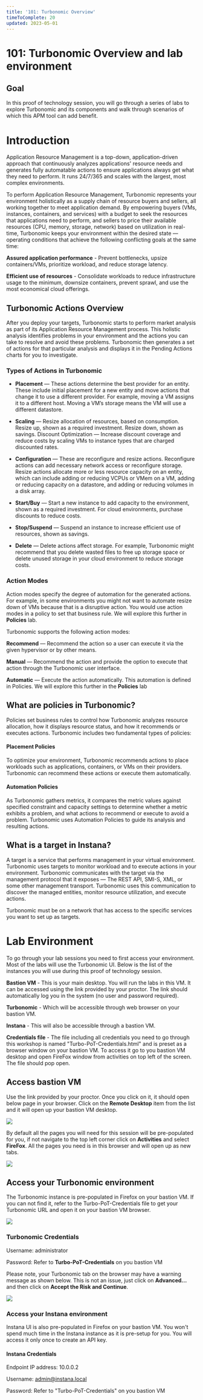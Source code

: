 ```yaml
---
title: '101: Turbonomic Overview'
timeToComplete: 20
updated: 2023-05-01
---
```


# 101: Turbonomic Overview and lab environment

## Goal

In this proof of technology session, you will go through a series of labs to explore Turbonomic and its components and walk through scenarios of which this APM tool can add benefit.

# Introduction

Application Resource Management is a top-down, application-driven approach that continuously analyzes applications' resource needs and generates fully automatable actions to ensure applications always get what they need to perform. It runs 24/7/365 and scales with the largest, most complex environments.

To perform Application Resource Management, Turbonomic represents your environment holistically as a supply chain of resource buyers and sellers, all working together to meet application demand. By empowering buyers (VMs, instances, containers, and services) with a budget to seek the resources that applications need to perform, and sellers to price their available resources (CPU, memory, storage, network) based on utilization in real-time, Turbonomic keeps your environment within the desired state — operating conditions that achieve the following conflicting goals at the same time:

**Assured application performance** - Prevent bottlenecks, upsize containers/VMs, prioritize workload, and reduce storage latency.

**Efficient use of resources** - Consolidate workloads to reduce infrastructure usage to the minimum, downsize containers, prevent sprawl, and use the most economical cloud offerings.

## Turbonomic Actions Overview

After you deploy your targets, Turbonomic starts to perform market analysis as part of its Application Resource Management process. This holistic analysis identifies problems in your environment and the actions you can take to resolve and avoid these problems. Turbonomic then generates a set of actions for that particular analysis and displays it in the Pending Actions charts for you to investigate.

### Types of Actions in Turbonomic

- **Placement** — These actions determine the best provider for an entity. These include initial placement for a new entity and move actions that change it to use a different provider. For example, moving a VM assigns it to a different host. Moving a VM’s storage means the VM will use a different datastore.

- **Scaling** — Resize allocation of resources, based on consumption.
  Resize up, shown as a required investment.
  Resize down, shown as savings.
  Discount Optimization — Increase discount coverage and reduce costs by scaling VMs to instance types that are charged discounted rates.

- **Configuration** — These are reconfigure and resize actions. Reconfigure actions can add necessary network access or reconfigure storage. Resize actions allocate more or less resource capacity on an entity, which can include adding or reducing VCPUs or VMem on a VM, adding or reducing capacity on a datastore, and adding or reducing volumes in a disk array.

- **Start/Buy** — Start a new instance to add capacity to the environment, shown as a required investment. For cloud environments, purchase discounts to reduce costs.

- **Stop/Suspend** — Suspend an instance to increase efficient use of resources, shown as savings.

- **Delete** — Delete actions affect storage. For example, Turbonomic might recommend that you delete wasted files to free up storage space or delete unused storage in your cloud environment to reduce storage costs.

### Action Modes

Action modes specify the degree of automation for the generated actions. For example, in some environments you might not want to automate resize down of VMs because that is a disruptive action. You would use action modes in a policy to set that business rule. We will explore this further in **Policies** lab.

Turbonomic supports the following action modes:

**Recommend** — Recommend the action so a user can execute it via the given hypervisor or by other means.

**Manual** — Recommend the action and provide the option to execute that action through the Turbonomic user interface.

**Automatic** — Execute the action automatically. This automation is defined in Policies. We will explore this further in the **Policies** lab

## What are policies in Turbonomic?

Policies set business rules to control how Turbonomic analyzes resource allocation, how it displays resource status, and how it recommends or executes actions. Turbonomic includes two fundamental types of policies:

#### Placement Policies

To optimize your environment, Turbonomic recommends actions to place workloads such as applications, containers, or VMs on their providers. Turbonomic can recommend these actions or execute them automatically.

#### Automation Policies

As Turbonomic gathers metrics, it compares the metric values against specified constraint and capacity settings to determine whether a metric exhibits a problem, and what actions to recommend or execute to avoid a problem. Turbonomic uses Automation Policies to guide its analysis and resulting actions.

## What is a target in Instana?

A target is a service that performs management in your virtual environment. Turbonomic uses targets to monitor workload and to execute actions in your environment. Turbonomic communicates with the target via the management protocol that it exposes — The REST API, SMI-S, XML, or some other management transport. Turbonomic uses this communication to discover the managed entities, monitor resource utilization, and execute actions.

Turbonomic must be on a network that has access to the specific services you want to set up as targets.

# Lab Environment

To go through your lab sessions you need to first access your environment. Most of the labs will use the Turbonomic UI. Below is the list of the instances you will use during this proof of technology session.

**Bastion VM** - This is your main desktop. You will run the labs in this VM. It can be accessed using the link provided by your proctor. The link should automatically log you in the system (no user and password required).

**Turbonomic** - Which will be accessible through web browser on your bastion VM.

**Instana** - This will also be accessible through a bastion VM.

**Credentials file** - The file including all credentials you need to go through this workshop is named "Turbo-PoT-Credentials.html" and is preset as a browser window on your bastion VM. To access it go to you bastion VM desktop and open FireFox window from activities on top left of the screen. The file should pop open.

## Access bastion VM

Use the link provided by your proctor. Once you click on it, it should open below page in your browser. Click on the **Remote Desktop** item from the list and it will open up your bastion VM desktop.

![](./images/101/bastion.png)

By default all the pages you will need for this session will be pre-populated for you, if not navigate to the top left corner click on **Activities** and select **FireFox**. All the pages you need is in this browser and will open up as new tabs.

![](./images/101/bastion1.png)

## Access your Turbonomic environment

The Turbonomic instance is pre-populated in Firefox on your bastion VM. If you can not find it, refer to the Turbo-PoT-Credentials file to get your Turbonomic URL and open it on your bastion VM browser.

![](./images/101/desktop.png)

### Turbonomic Credentials

Username: administrator

Password: Refer to **Turbo-PoT-Credentials** on you bastion VM

Please note, your Turbonomic tab on the browser may have a warning message as shown below. This is not an issue, just click on **Advanced...** and then click on **Accept the Risk and Continue**.

![](./images/101/desktop2.png)

### Access your Instana environment

Instana UI is also pre-populated in Firefox on your bastion VM. You won't spend much time in the Instana instance as it is pre-setup for you. You will access it only once to create an API key.

#### Instana Credentials

Endpoint IP address: 10.0.0.2

Username: admin@instana.local

Password: Refer to "Turbo-PoT-Credentials" on you bastion VM
